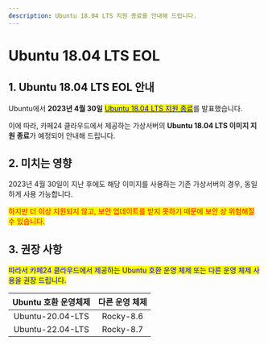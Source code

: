 ```yaml
---
description: Ubuntu 18.04 LTS 지원 종료를 안내해 드립니다.
---
```


# Ubuntu 18.04 LTS EOL

## 1. Ubuntu 18.04 LTS EOL 안내

Ubuntu에서 **2023년 4월 30일** [<mark style="color:blue;">Ubuntu 18.04 LTS 지원 종료</mark>](https://endoflife.software/operating-systems/linux/ubuntu)를 발표했습니다.

이에 따라, 카페24 클라우드에서 제공하는 가상서버의 **Ubuntu 18.04 LTS 이미지 지원 종료**가 예정되어 안내해 드립니다.







## 2. 미치는 영향

2023년 4월 30일이 지난 후에도 해당 이미지를 사용하는 기존 가상서버의 경우, 동일하게 사용 가능합니다.

<mark style="color:red;">하지만 더 이상 지원되지 않고, 보안 업데이트를 받지 못하기 때문에 보안 상 위험해질 수 있습니다.</mark>







## 3. 권장 사항

<mark style="color:blue;">따라서 카페24 클라우드에서 제공하는 Ubuntu 호환 운영 체제 또는 다른 운영 체제 사용을 권장 드립니다.</mark>

|  Ubuntu 호환 운영체제  |  다른 운영 체제 |
| :--------------: | :-------: |
| Ubuntu-20.04-LTS | Rocky-8.6 |
| Ubuntu-22.04-LTS | Rocky-8.7 |

